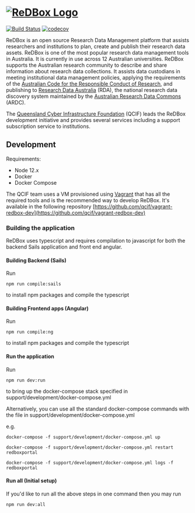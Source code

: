 <h1>
<a href="http://www.redboxresearchdata.com.au"><img alt="ReDBox Logo" src="https://github.com/redbox-mint/redbox-portal/raw/master/assets/images/logo.png"/></a>
</h1>

[![Build Status](https://circleci.com/gh/redbox-mint/redbox-portal.svg?style=svg)](https://circleci.com/gh/redbox-mint/redbox-portal)
[![codecov](https://codecov.io/gh/redbox-mint/redbox-portal/branch/master/graph/badge.svg)](https://codecov.io/gh/redbox-mint/redbox-portal)

ReDBox is an open source Research Data Management platform that assists researchers and institutions to plan, create and publish their research data assets.
ReDBox is one of the most popular research data management tools in Australia. It is currently in use across 12 Australian universities. ReDBox supports the Australian research community to describe and share information about research data collections. It assists data custodians in meeting institutional data management policies, applying the requirements of the [Australian Code for the Responsible Conduct of Research](https://www.nhmrc.gov.au/guidelines-publications/r39), and publishing to [Research Data Australia](http://researchdata.ands.org.au/) (RDA), the national research data discovery system maintained by the [Australian Research Data Commons](http://ardc.org.au/) (ARDC).

The [Queensland Cyber Infrastructure Foundation](http://www.qcif.edu.au) (QCIF) leads the ReDBox development initiative and provides several services including a support subscription service to institutions.


## Development

Requirements:

- Node 12.x
- Docker
- Docker Compose

The QCIF team uses a VM provisioned using [Vagrant](https://www.vagrantup.com/) that has all the required tools and is the recommended way to develop ReDBox. It's available in the following repository
[https://github.com/qcif/vagrant-redbox-dev](https://github.com/qcif/vagrant-redbox-dev)

### Building the application

ReDBox uses typescript and requires compilation to javascript for both the backend Sails application and front end angular.

#### Building Backend (Sails)

Run 

```npm run compile:sails```

to install npm packages and compile the typescript

#### Building Frontend apps (Angular)

Run 

```npm run compile:ng```

to install npm packages and compile the typescript

#### Run the application

Run 

```npm run dev:run```

to bring up the docker-compose stack specified in support/development/docker-compose.yml

Alternatively, you can use all the standard docker-compose commands with the file in support/development/docker-compose.yml

e.g. 

```docker-compose -f support/development/docker-compose.yml up```

```docker-compose -f support/development/docker-compose.yml restart redboxportal```

```docker-compose -f support/development/docker-compose.yml logs -f redboxportal```

#### Run all (Initial setup)

If you'd like to run all the above steps in one command then you may run

```npm run dev:all```
